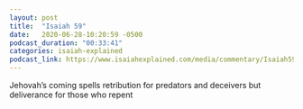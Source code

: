 ```yaml
---
layout: post
title:  "Isaiah 59"
date:   2020-06-28-10:20:59 -0500
podcast_duration: "00:33:41"
categories: isaiah-explained
podcast_link: https://www.isaiahexplained.com/media/commentary/Isaiah59.mp3
---
```

Jehovah’s coming spells retribution for predators and deceivers but deliverance for those who repent
